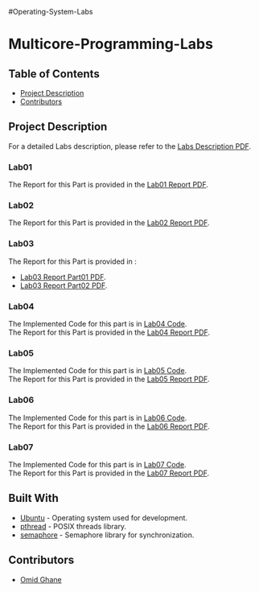 #Operating-System-Labs

# Multicore-Programming-Labs

## Table of Contents
- [Project Description](#project-description)
- [Contributors](#contributors)

## Project Description
For a detailed Labs description, please refer to the [Labs Description PDF](./OS_LAB_InstructionManual_1398_v02.pdf).

### Lab01
The Report for this Part is provided in the [Lab01 Report PDF](./Lab01/OSLab01.pdf).

### Lab02
The Report for this Part is provided in the [Lab02 Report PDF](./Lab02/OSLAB_Group04_Exercise02.pdf).

### Lab03
The Report for this Part is provided in :
 - [Lab03 Report Part01 PDF](./Lab03/OSLAB_GROUP04_Excercise03_Part01.pdf).
 - [Lab03 Report Part02 PDF](./Lab03/OSLAB_Group04_Excercise03_Part02.pdf).
 
### Lab04
The Implemented Code for this part is in [Lab04 Code](./Lab04). <br />
The Report for this Part is provided in the [Lab04 Report PDF](./Lab04/OSLAB_Group04_Exercise04_Part01&03.pdf).

### Lab05
The Implemented Code for this part is in [Lab05 Code](./Lab05/multi.c). <br />
The Report for this Part is provided in the [Lab05 Report PDF](./Lab05/OSLAB_Group04_Exercise05.pdf).

### Lab06
The Implemented Code for this part is in [Lab06 Code](./Lab06). <br />
The Report for this Part is provided in the [Lab06 Report PDF](./Lab06/OSLAB_Group04_Exercise06.pdf).

### Lab07
The Implemented Code for this part is in [Lab07 Code](./Lab07/banking.c). <br />
The Report for this Part is provided in the [Lab07 Report PDF](./Lab07/OSLAB_Group04_Exercise07.pdf).

## Built With
- [Ubuntu](https://ubuntu.com) - Operating system used for development.
- [pthread](https://man7.org/linux/man-pages/man7/pthreads.7.html) - POSIX threads library.
- [semaphore](https://man7.org/linux/man-pages/man7/sem_overview.7.html) - Semaphore library for synchronization.

## Contributors
- [Omid Ghane](https://github.com/omidghane)
